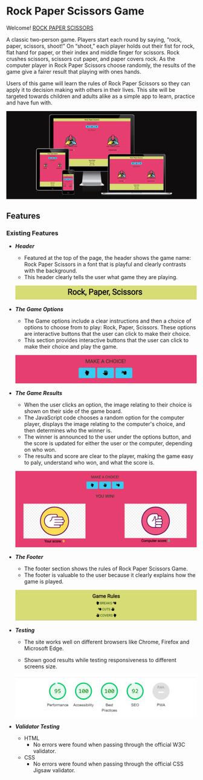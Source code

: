 # Rock Paper Scissors Game

Welcome! [ROCK PAPER SCISSORS](https://shankar2311.github.io/Rock-Paper-Scissor/)

A classic two-person game. Players start each round by saying, “rock, paper, scissors, shoot!” On “shoot,” each player holds out their fist for rock, flat hand for paper, or their index and middle finger for scissors. Rock crushes scissors, scissors cut paper, and paper covers rock. As the computer player in Rock Paper Scissors choose randomly, the results of the game give a fairer result that playing with ones hands.

Users of this game will learn the rules of Rock Paper Scissors so they can apply it to decision making with others in their lives. This site will be targeted towards children and adults alike as a simple app to learn, practice and have fun with.

![responsive](assets/images/responsive.png)

## Features

### Existing Features


- ***Header***
    - Featured at the top of the page, the header shows the game name: Rock Paper Scissors in a font that is playful and clearly contrasts with the background.
    - This header clearly tells the user what game they are playing.

    ![header](assets/images/header.png)

- ***The Game Options***
    - The Game options include a clear instructions and then a choice of options to choose from to play: Rock, Paper, Scissors. These options are interactive buttons that the user can click to make their choice.
    - This section provides interactive buttons that the user can click to make their choice and play the game.

     ![options](assets/images/options.png)

- ***The Game Results***
     - When the user clicks an option, the image relating to their choice is shown on their side of the game board.
     - The JavaScript code chooses a random option for the computer player, displays the image relating to the computer's choice, and then determines who the winner is.
     - The winner is announced to the user under the options button, and the score is updated for either the user or the computer, depending on who won.
     - The results and score are clear to the player, making the game easy to paly, understand who won, and what the score is.

     ![result](assets/images/result.png)

- ***The Footer***
    
    - The footer section shows the rules of Rock Paper Scissors Game.
    - The footer is valuable to the user because it clearly explains how the game is played.

     ![footer](assets/images/footer.png)

 - ***Testing***

    - The site works well on different browsers like Chrome, Firefox and Microsoft Edge.

    - Shown good results while testing responsiveness to different screens size.
 
     ![Testing](assets/images/testing.png)

 - ***Validator Testing***
    - HTML
        - No errors were found when passing through the official W3C validator.
    - CSS
        - No errors were found when passing through the official CSS Jigsaw validator.